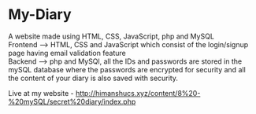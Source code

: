 # My-Diary
A website made using HTML, CSS, JavaScript, php and MySQL<br>
Frontend --> HTML, CSS and JavaScript which consist of the login/signup page having email validation feature <br>
Backend --> php and MySQl, all the IDs and passwords are stored in the mySQL database where the passwords are encrypted for security and all the content of your diary is also saved with security.

Live at my website - http://himanshucs.xyz/content/8%20-%20mySQL/secret%20diary/index.php
